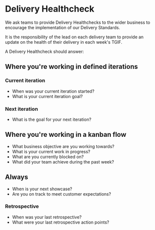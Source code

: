 # Delivery Healthcheck

We ask teams to provide Delivery Healthchecks to the wider business to encourage the implementation of our Delivery Standards.

It is the responsibility of the lead on each delivery team to provide an update on the health of their delivery in each week's TGIF.

A Delivery Healthcheck should answer:

## Where you're working in defined iterations

### Current iteration
 - When was your current iteration started?
 - What is your current iteration goal?

### Next iteration
 - What is the goal for your next iteration?

## Where you're working in a kanban flow

 - What business objective are you working towards?
 - What is your current work in progress?
 - What are you currently blocked on?
 - What did your team achieve during the past week?

## Always

 - When is your next showcase?
 - Are you on track to meet customer expectations?

### Retrospective
 - When was your last retrospective?
 - What were your last retrospective action points?
